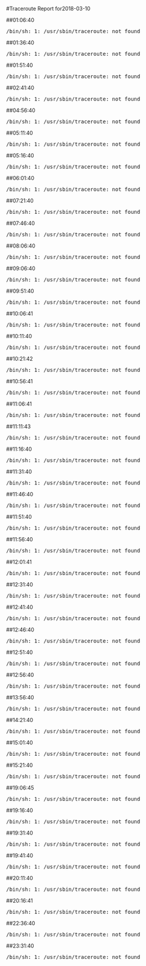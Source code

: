 #Traceroute Report for2018-03-10

##01:06:40

<p><pre><samp>/bin/sh: 1: /usr/sbin/traceroute: not found</samp></pre></p>

##01:36:40

<p><pre><samp>/bin/sh: 1: /usr/sbin/traceroute: not found</samp></pre></p>

##01:51:40

<p><pre><samp>/bin/sh: 1: /usr/sbin/traceroute: not found</samp></pre></p>

##02:41:40

<p><pre><samp>/bin/sh: 1: /usr/sbin/traceroute: not found</samp></pre></p>

##04:56:40

<p><pre><samp>/bin/sh: 1: /usr/sbin/traceroute: not found</samp></pre></p>

##05:11:40

<p><pre><samp>/bin/sh: 1: /usr/sbin/traceroute: not found</samp></pre></p>

##05:16:40

<p><pre><samp>/bin/sh: 1: /usr/sbin/traceroute: not found</samp></pre></p>

##06:01:40

<p><pre><samp>/bin/sh: 1: /usr/sbin/traceroute: not found</samp></pre></p>

##07:21:40

<p><pre><samp>/bin/sh: 1: /usr/sbin/traceroute: not found</samp></pre></p>

##07:46:40

<p><pre><samp>/bin/sh: 1: /usr/sbin/traceroute: not found</samp></pre></p>

##08:06:40

<p><pre><samp>/bin/sh: 1: /usr/sbin/traceroute: not found</samp></pre></p>

##09:06:40

<p><pre><samp>/bin/sh: 1: /usr/sbin/traceroute: not found</samp></pre></p>

##09:51:40

<p><pre><samp>/bin/sh: 1: /usr/sbin/traceroute: not found</samp></pre></p>

##10:06:41

<p><pre><samp>/bin/sh: 1: /usr/sbin/traceroute: not found</samp></pre></p>

##10:11:40

<p><pre><samp>/bin/sh: 1: /usr/sbin/traceroute: not found</samp></pre></p>

##10:21:42

<p><pre><samp>/bin/sh: 1: /usr/sbin/traceroute: not found</samp></pre></p>

##10:56:41

<p><pre><samp>/bin/sh: 1: /usr/sbin/traceroute: not found</samp></pre></p>

##11:06:41

<p><pre><samp>/bin/sh: 1: /usr/sbin/traceroute: not found</samp></pre></p>

##11:11:43

<p><pre><samp>/bin/sh: 1: /usr/sbin/traceroute: not found</samp></pre></p>

##11:16:40

<p><pre><samp>/bin/sh: 1: /usr/sbin/traceroute: not found</samp></pre></p>

##11:31:40

<p><pre><samp>/bin/sh: 1: /usr/sbin/traceroute: not found</samp></pre></p>

##11:46:40

<p><pre><samp>/bin/sh: 1: /usr/sbin/traceroute: not found</samp></pre></p>

##11:51:40

<p><pre><samp>/bin/sh: 1: /usr/sbin/traceroute: not found</samp></pre></p>

##11:56:40

<p><pre><samp>/bin/sh: 1: /usr/sbin/traceroute: not found</samp></pre></p>

##12:01:41

<p><pre><samp>/bin/sh: 1: /usr/sbin/traceroute: not found</samp></pre></p>

##12:31:40

<p><pre><samp>/bin/sh: 1: /usr/sbin/traceroute: not found</samp></pre></p>

##12:41:40

<p><pre><samp>/bin/sh: 1: /usr/sbin/traceroute: not found</samp></pre></p>

##12:46:40

<p><pre><samp>/bin/sh: 1: /usr/sbin/traceroute: not found</samp></pre></p>

##12:51:40

<p><pre><samp>/bin/sh: 1: /usr/sbin/traceroute: not found</samp></pre></p>

##12:56:40

<p><pre><samp>/bin/sh: 1: /usr/sbin/traceroute: not found</samp></pre></p>

##13:56:40

<p><pre><samp>/bin/sh: 1: /usr/sbin/traceroute: not found</samp></pre></p>

##14:21:40

<p><pre><samp>/bin/sh: 1: /usr/sbin/traceroute: not found</samp></pre></p>

##15:01:40

<p><pre><samp>/bin/sh: 1: /usr/sbin/traceroute: not found</samp></pre></p>

##15:21:40

<p><pre><samp>/bin/sh: 1: /usr/sbin/traceroute: not found</samp></pre></p>

##19:06:45

<p><pre><samp>/bin/sh: 1: /usr/sbin/traceroute: not found</samp></pre></p>

##19:16:40

<p><pre><samp>/bin/sh: 1: /usr/sbin/traceroute: not found</samp></pre></p>

##19:31:40

<p><pre><samp>/bin/sh: 1: /usr/sbin/traceroute: not found</samp></pre></p>

##19:41:40

<p><pre><samp>/bin/sh: 1: /usr/sbin/traceroute: not found</samp></pre></p>

##20:11:40

<p><pre><samp>/bin/sh: 1: /usr/sbin/traceroute: not found</samp></pre></p>

##20:16:41

<p><pre><samp>/bin/sh: 1: /usr/sbin/traceroute: not found</samp></pre></p>

##22:36:40

<p><pre><samp>/bin/sh: 1: /usr/sbin/traceroute: not found</samp></pre></p>

##23:31:40

<p><pre><samp>/bin/sh: 1: /usr/sbin/traceroute: not found</samp></pre></p>

